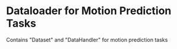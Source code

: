# Dataloader for Motion Prediction Tasks
Contains "Dataset" and "DataHandler" for motion prediction tasks
